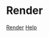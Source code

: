 # Render

[Render](https://deployments-backend.onrender.com/hello-world)
[Help](https://docs.render.com/deploy-node-express-app)